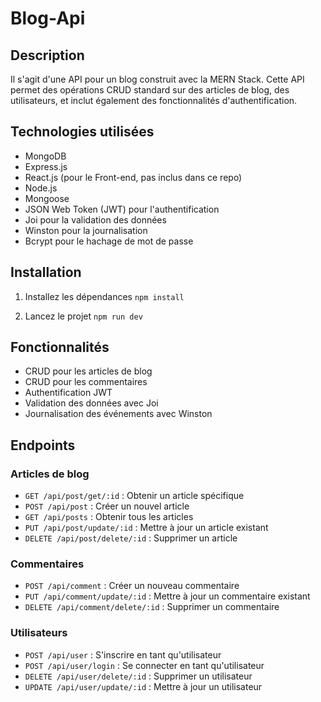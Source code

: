 # Blog-Api

## Description

Il s'agit d'une API pour un blog construit avec la MERN Stack. Cette API permet des opérations CRUD standard sur des articles de blog, des utilisateurs, et inclut également des fonctionnalités d'authentification.

## Technologies utilisées

- MongoDB
- Express.js
- React.js (pour le Front-end, pas inclus dans ce repo)
- Node.js
- Mongoose
- JSON Web Token (JWT) pour l'authentification
- Joi pour la validation des données
- Winston pour la journalisation
- Bcrypt pour le hachage de mot de passe

## Installation

1. Installez les dépendances
   ```npm install```
      
2. Lancez le projet
   ```npm run dev```

## Fonctionnalités

- CRUD pour les articles de blog
- CRUD pour les commentaires
- Authentification JWT
- Validation des données avec Joi
- Journalisation des événements avec Winston

## Endpoints

### Articles de blog

- `GET /api/post/get/:id` : Obtenir un article spécifique
- `POST /api/post` : Créer un nouvel article
- `GET /api/posts` : Obtenir tous les articles
- `PUT /api/post/update/:id` : Mettre à jour un article existant
- `DELETE /api/post/delete/:id` : Supprimer un article

### Commentaires

- `POST /api/comment` : Créer un nouveau commentaire
- `PUT /api/comment/update/:id` : Mettre à jour un commentaire existant
- `DELETE /api/comment/delete/:id` : Supprimer un commentaire

### Utilisateurs

- `POST /api/user` : S'inscrire en tant qu'utilisateur
- `POST /api/user/login` : Se connecter en tant qu'utilisateur
- `DELETE /api/user/delete/:id` : Supprimer un utilisateur
- `UPDATE /api/user/update/:id` : Mettre à jour un utilisateur
